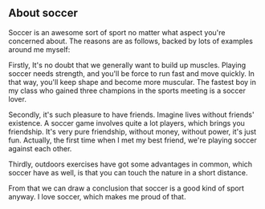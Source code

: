 ## About soccer

Soccer is an awesome sort of sport no matter what aspect you're concerned about.
The reasons are as follows, backed by lots of examples around me myself:

Firstly, It's no doubt that we generally want to build up muscles.
Playing soccer needs strength, and you'll be force to run fast and move quickly.
In that way, you'll keep shape and become more muscular.
The fastest boy in my class who gained three champions in the sports
meeting is a soccer lover.

Secondly, it's such pleasure to have friends. Imagine lives without friends' existence.
A soccer game involves quite a lot players, which brings you friendship.
It's very pure friendship, without money, without power, it's just fun.
Actually, the first time when I met my best friend, we're playing soccer against each other.

Thirdly, outdoors exercises have got some advantages in common, which soccer have as well,
is that you can touch the nature in a short distance.

From that we can draw a conclusion that soccer is a good kind of sport anyway.
I love soccer, which makes me proud of that.
